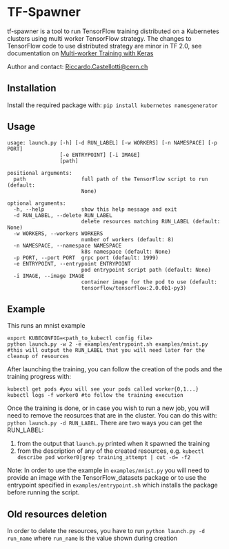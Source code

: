 # TF-Spawner
tf-spawner is a tool to run TensorFlow training distributed on a Kubernetes clusters using 
multi worker TensorFlow strategy.
The changes to TensorFlow code to use distributed strategy are minor in TF 2.0, see 
documentation on [Multi-worker Training with Keras](https://www.tensorflow.org/beta/tutorials/distribute/multi_worker_with_keras)

Author and contact: Riccardo.Castellotti@cern.ch

## Installation

Install the required package with: `pip install kubernetes namesgenerator`

## Usage

```
usage: launch.py [-h] [-d RUN_LABEL] [-w WORKERS] [-n NAMESPACE] [-p PORT]
                 [-e ENTRYPOINT] [-i IMAGE]
                 [path]

positional arguments:
  path                  full path of the TensorFlow script to run (default:
                        None)

optional arguments:
  -h, --help            show this help message and exit
  -d RUN_LABEL, --delete RUN_LABEL
                        delete resources matching RUN_LABEL (default: None)
  -w WORKERS, --workers WORKERS
                        number of workers (default: 8)
  -n NAMESPACE, --namespace NAMESPACE
                        k8s namespace (default: None)
  -p PORT, --port PORT  grpc port (default: 1999)
  -e ENTRYPOINT, --entrypoint ENTRYPOINT
                        pod entrypoint script path (default: None)
  -i IMAGE, --image IMAGE
                        container image for the pod to use (default:
                        tensorflow/tensorflow:2.0.0b1-py3)
```

## Example

This runs an mnist example
```
export KUBECONFIG=<path_to_kubectl config file>
python launch.py -w 2 -e examples/entrypoint.sh examples/mnist.py
#this will output the RUN_LABEL that you will need later for the cleanup of resources
```

After launching the training, you can follow the creation of the pods and the training progress with:

```
kubectl get pods #you will see your pods called worker{0,1...}
kubectl logs -f worker0 #to follow the training execution
```

Once the training is done, or in case you wish to run a new job, you will need to remove the reosurces that are in the cluster. You can do this with: `python launch.py -d RUN_LABEL`. There are two ways you can get the RUN\_LABEL:

1. from the output that `launch.py` printed when it spawned the training
2. from the description of any of the created resources, e.g. `kubectl describe pod worker0|grep training_attempt | cut -d= -f2`

Note: In order to use the example in `examples/mnist.py` you will need to provide an image with the 
TensorFlow_datasets package or to use the entrypoint specified in
`examples/entrypoint.sh` which installs the package before running the script.

## Old resources deletion
In order to delete the resources, you have to run `python launch.py -d run_name`
where `run_name` is the value shown during creation

